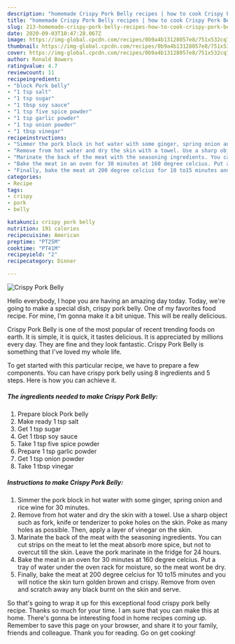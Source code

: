 ```yaml
---
description: "homemade Crispy Pork Belly recipes | how to cook Crispy Pork Belly"
title: "homemade Crispy Pork Belly recipes | how to cook Crispy Pork Belly"
slug: 213-homemade-crispy-pork-belly-recipes-how-to-cook-crispy-pork-belly
date: 2020-09-03T10:47:28.067Z
image: https://img-global.cpcdn.com/recipes/0b9a4b13128057e8/751x532cq70/crispy-pork-belly-recipe-main-photo.jpg
thumbnail: https://img-global.cpcdn.com/recipes/0b9a4b13128057e8/751x532cq70/crispy-pork-belly-recipe-main-photo.jpg
cover: https://img-global.cpcdn.com/recipes/0b9a4b13128057e8/751x532cq70/crispy-pork-belly-recipe-main-photo.jpg
author: Ronald Bowers
ratingvalue: 4.7
reviewcount: 11
recipeingredient:
- "block Pork belly"
- "1 tsp salt"
- "1 tsp sugar"
- "1 tbsp soy sauce"
- "1 tsp five spice powder"
- "1 tsp garlic powder"
- "1 tsp onion powder"
- "1 tbsp vinegar"
recipeinstructions:
- "Simmer the pork block in hot water with some ginger, spring onion and rice wine for 30 minutes."
- "Remove from hot water and dry the skin with a towel. Use a sharp object such as fork, knife or tenderizer to poke holes on the skin. Poke as many holes as possible. Then, apply a layer of vinegar on the skin."
- "Marinate the back of the meat with the seasoning ingredients. You can cut strips on the meat to let the meat absorb more spice, but not to overcut till the skin. Leave the pork marinate in the fridge for 24 hours."
- "Bake the meat in an oven for 30 minutes at 160 degree celcius. Put a tray of water under the oven rack for moisture, so the meat wont be dry."
- "Finally, bake the meat at 200 degree celcius for 10 to15 minutes and you will notice the skin turn golden brown and crispy. Remove from oven and scratch away any black burnt on the skin and serve."
categories:
- Recipe
tags:
- crispy
- pork
- belly

katakunci: crispy pork belly 
nutrition: 191 calories
recipecuisine: American
preptime: "PT25M"
cooktime: "PT41M"
recipeyield: "2"
recipecategory: Dinner

---
```



![Crispy Pork Belly](https://img-global.cpcdn.com/recipes/0b9a4b13128057e8/751x532cq70/crispy-pork-belly-recipe-main-photo.jpg)

Hello everybody, I hope you are having an amazing day today. Today, we're going to make a special dish, crispy pork belly. One of my favorites food recipe. For mine, I'm gonna make it a bit unique. This will be really delicious.



Crispy Pork Belly is one of the most popular of recent trending foods on earth. It is simple, it is quick, it tastes delicious. It is appreciated by millions every day. They are fine and they look fantastic. Crispy Pork Belly is something that I've loved my whole life.


To get started with this particular recipe, we have to prepare a few components. You can have crispy pork belly using 8 ingredients and 5 steps. Here is how you can achieve it.

<!--inarticleads1-->

##### The ingredients needed to make Crispy Pork Belly:

1. Prepare block Pork belly
1. Make ready 1 tsp salt
1. Get 1 tsp sugar
1. Get 1 tbsp soy sauce
1. Take 1 tsp five spice powder
1. Prepare 1 tsp garlic powder
1. Get 1 tsp onion powder
1. Take 1 tbsp vinegar




<!--inarticleads2-->

##### Instructions to make Crispy Pork Belly:

1. Simmer the pork block in hot water with some ginger, spring onion and rice wine for 30 minutes.
1. Remove from hot water and dry the skin with a towel. Use a sharp object such as fork, knife or tenderizer to poke holes on the skin. Poke as many holes as possible. Then, apply a layer of vinegar on the skin.
1. Marinate the back of the meat with the seasoning ingredients. You can cut strips on the meat to let the meat absorb more spice, but not to overcut till the skin. Leave the pork marinate in the fridge for 24 hours.
1. Bake the meat in an oven for 30 minutes at 160 degree celcius. Put a tray of water under the oven rack for moisture, so the meat wont be dry.
1. Finally, bake the meat at 200 degree celcius for 10 to15 minutes and you will notice the skin turn golden brown and crispy. Remove from oven and scratch away any black burnt on the skin and serve.




So that's going to wrap it up for this exceptional food crispy pork belly recipe. Thanks so much for your time. I am sure that you can make this at home. There's gonna be interesting food in home recipes coming up. Remember to save this page on your browser, and share it to your family, friends and colleague. Thank you for reading. Go on get cooking!
